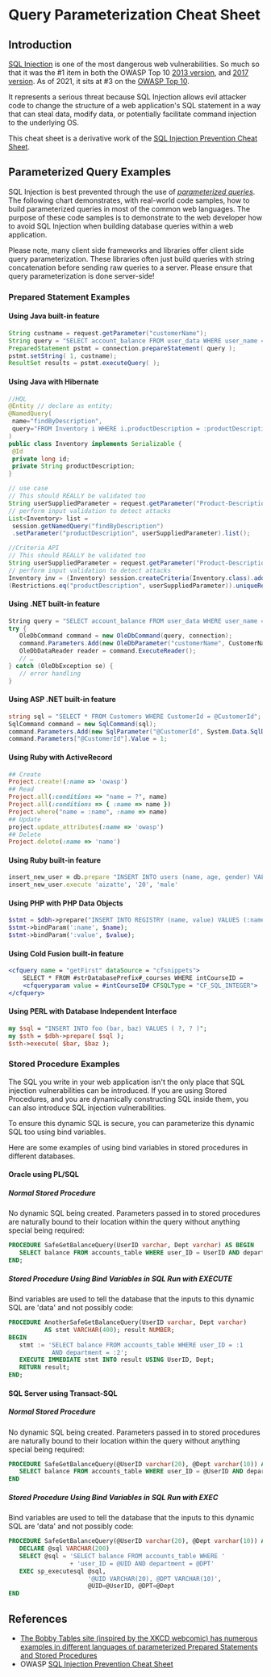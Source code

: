 # Query Parameterization Cheat Sheet

## Introduction

[SQL Injection](https://owasp.org/www-community/attacks/SQL_Injection) is one of the most dangerous web vulnerabilities. So much so that it was the #1 item in both the OWASP Top 10 [2013 version](https://wiki.owasp.org/index.php/Top_10_2013-A1-Injection), and [2017 version](https://owasp.org/www-project-top-ten/2017/). As of 2021, it sits at #3 on the [OWASP Top 10](https://owasp.org/www-project-top-ten/).

It represents a serious threat because SQL Injection allows evil attacker code to change the structure of a web application's SQL statement in a way that can steal data, modify data, or potentially facilitate command injection to the underlying OS.

This cheat sheet is a derivative work of the [SQL Injection Prevention Cheat Sheet](SQL_Injection_Prevention_Cheat_Sheet.md).

## Parameterized Query Examples

SQL Injection is best prevented through the use of [*parameterized queries*](SQL_Injection_Prevention_Cheat_Sheet.md). The following chart demonstrates, with real-world code samples, how to build parameterized queries in most of the common web languages. The purpose of these code samples is to demonstrate to the web developer how to avoid SQL Injection when building database queries within a web application.

Please note, many client side frameworks and libraries offer client side query parameterization. These libraries often just build queries with string concatenation before sending raw queries to a server. Please ensure that query parameterization is done server-side!

### Prepared Statement Examples

#### Using Java built-in feature

```java
String custname = request.getParameter("customerName");
String query = "SELECT account_balance FROM user_data WHERE user_name = ? ";  
PreparedStatement pstmt = connection.prepareStatement( query );
pstmt.setString( 1, custname);
ResultSet results = pstmt.executeQuery( );
```

#### Using Java with Hibernate

```java
//HQL
@Entity // declare as entity;
@NamedQuery(
 name="findByDescription",
 query="FROM Inventory i WHERE i.productDescription = :productDescription"
)
public class Inventory implements Serializable {
 @Id
 private long id;
 private String productDescription;
}

// use case
// This should REALLY be validated too
String userSuppliedParameter = request.getParameter("Product-Description");
// perform input validation to detect attacks
List<Inventory> list =
 session.getNamedQuery("findByDescription")
 .setParameter("productDescription", userSuppliedParameter).list();

//Criteria API
// This should REALLY be validated too
String userSuppliedParameter = request.getParameter("Product-Description");
// perform input validation to detect attacks
Inventory inv = (Inventory) session.createCriteria(Inventory.class).add
(Restrictions.eq("productDescription", userSuppliedParameter)).uniqueResult();
```

#### Using .NET built-in feature

```csharp
String query = "SELECT account_balance FROM user_data WHERE user_name = ?";
try {
   OleDbCommand command = new OleDbCommand(query, connection);
   command.Parameters.Add(new OleDbParameter("customerName", CustomerName Name.Text));
   OleDbDataReader reader = command.ExecuteReader();
   // …
} catch (OleDbException se) {
   // error handling
}
```

#### Using ASP .NET built-in feature

```csharp
string sql = "SELECT * FROM Customers WHERE CustomerId = @CustomerId";
SqlCommand command = new SqlCommand(sql);
command.Parameters.Add(new SqlParameter("@CustomerId", System.Data.SqlDbType.Int));
command.Parameters["@CustomerId"].Value = 1;
```

#### Using Ruby with ActiveRecord

```ruby
## Create
Project.create!(:name => 'owasp')
## Read
Project.all(:conditions => "name = ?", name)
Project.all(:conditions => { :name => name })
Project.where("name = :name", :name => name)
## Update
project.update_attributes(:name => 'owasp')
## Delete
Project.delete(:name => 'name')
```

#### Using Ruby built-in feature

```ruby
insert_new_user = db.prepare "INSERT INTO users (name, age, gender) VALUES (?, ? ,?)"
insert_new_user.execute 'aizatto', '20', 'male'
```

#### Using PHP with PHP Data Objects

```php
$stmt = $dbh->prepare("INSERT INTO REGISTRY (name, value) VALUES (:name, :value)");
$stmt->bindParam(':name', $name);
$stmt->bindParam(':value', $value);
```

#### Using Cold Fusion built-in feature

```coldfusion
<cfquery name = "getFirst" dataSource = "cfsnippets">
    SELECT * FROM #strDatabasePrefix#_courses WHERE intCourseID =
    <cfqueryparam value = #intCourseID# CFSQLType = "CF_SQL_INTEGER">
</cfquery>
```

#### Using PERL with Database Independent Interface

```perl
my $sql = "INSERT INTO foo (bar, baz) VALUES ( ?, ? )";
my $sth = $dbh->prepare( $sql );
$sth->execute( $bar, $baz );
```

### Stored Procedure Examples

The SQL you write in your web application isn't the only place that SQL injection vulnerabilities can be introduced. If you are using Stored Procedures, and you are dynamically constructing SQL inside them, you can also introduce SQL injection vulnerabilities.

To ensure this dynamic SQL is secure, you can parameterize this dynamic SQL too using bind variables.

Here are some examples of using bind variables in stored procedures in different databases.

#### Oracle using PL/SQL

##### Normal Stored Procedure

No dynamic SQL being created. Parameters passed in to stored procedures are naturally bound to their location within the query without anything special being required:

```sql
PROCEDURE SafeGetBalanceQuery(UserID varchar, Dept varchar) AS BEGIN
   SELECT balance FROM accounts_table WHERE user_ID = UserID AND department = Dept;
END;
```

##### Stored Procedure Using Bind Variables in SQL Run with EXECUTE

Bind variables are used to tell the database that the inputs to this dynamic SQL are 'data' and not possibly code:

```sql
PROCEDURE AnotherSafeGetBalanceQuery(UserID varchar, Dept varchar)
          AS stmt VARCHAR(400); result NUMBER;
BEGIN
   stmt := 'SELECT balance FROM accounts_table WHERE user_ID = :1
            AND department = :2';
   EXECUTE IMMEDIATE stmt INTO result USING UserID, Dept;
   RETURN result;
END;
```

#### SQL Server using Transact-SQL

##### Normal Stored Procedure

No dynamic SQL being created. Parameters passed in to stored procedures are naturally bound to their location within the query without anything special being required:

```sql
PROCEDURE SafeGetBalanceQuery(@UserID varchar(20), @Dept varchar(10)) AS BEGIN
   SELECT balance FROM accounts_table WHERE user_ID = @UserID AND department = @Dept
END
```

##### Stored Procedure Using Bind Variables in SQL Run with EXEC

Bind variables are used to tell the database that the inputs to this dynamic SQL are 'data' and not possibly code:

```sql
PROCEDURE SafeGetBalanceQuery(@UserID varchar(20), @Dept varchar(10)) AS BEGIN
   DECLARE @sql VARCHAR(200)
   SELECT @sql = 'SELECT balance FROM accounts_table WHERE '
                 + 'user_ID = @UID AND department = @DPT'
   EXEC sp_executesql @sql,
                      '@UID VARCHAR(20), @DPT VARCHAR(10)',
                      @UID=@UserID, @DPT=@Dept
END
```

## References

- [The Bobby Tables site (inspired by the XKCD webcomic) has numerous examples in different languages of parameterized Prepared Statements and Stored Procedures](http://bobby-tables.com/)
- OWASP [SQL Injection Prevention Cheat Sheet](SQL_Injection_Prevention_Cheat_Sheet.md)
